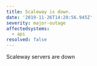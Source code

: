 ```yaml
---
title: Scaleway is down.
date: '2019-11-26T14:20:56.945Z'
severity: major-outage
affectedsystems:
  - api
resolved: false
---
```

Scaleway servers are down

<!--- language code: en -->
